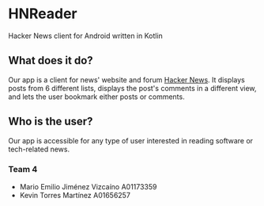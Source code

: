 # HNReader

Hacker News client for Android written in Kotlin

## What does it do?

Our app is a client for news' website and forum [Hacker News](https://news.ycombinator.com/). It displays posts from 6 different lists, displays the post's comments in a different view, and lets the user bookmark either posts or comments.

## Who is the user?

Our app is accessible for any type of user interested in reading software or tech-related news.

### Team 4

- Mario Emilio Jiménez Vizcaíno A01173359
- Kevin Torres Martínez A01656257
